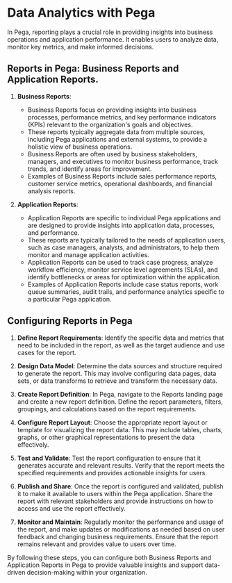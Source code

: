 # Data Analytics with Pega
In Pega, reporting plays a crucial role in providing insights into business operations and application performance. It enables users to analyze data, monitor key metrics, and make informed decisions. 

## Reports in Pega: Business Reports and Application Reports.

1. **Business Reports**:
   - Business Reports focus on providing insights into business processes, performance metrics, and key performance indicators (KPIs) relevant to the organization's goals and objectives.
   - These reports typically aggregate data from multiple sources, including Pega applications and external systems, to provide a holistic view of business operations.
   - Business Reports are often used by business stakeholders, managers, and executives to monitor business performance, track trends, and identify areas for improvement.
   - Examples of Business Reports include sales performance reports, customer service metrics, operational dashboards, and financial analysis reports.

2. **Application Reports**:
   - Application Reports are specific to individual Pega applications and are designed to provide insights into application data, processes, and performance.
   - These reports are typically tailored to the needs of application users, such as case managers, analysts, and administrators, to help them monitor and manage application activities.
   - Application Reports can be used to track case progress, analyze workflow efficiency, monitor service level agreements (SLAs), and identify bottlenecks or areas for optimization within the application.
   - Examples of Application Reports include case status reports, work queue summaries, audit trails, and performance analytics specific to a particular Pega application.

## Configuring Reports in Pega 

1. **Define Report Requirements**: Identify the specific data and metrics that need to be included in the report, as well as the target audience and use cases for the report.

2. **Design Data Model**: Determine the data sources and structure required to generate the report. This may involve configuring data pages, data sets, or data transforms to retrieve and transform the necessary data.

3. **Create Report Definition**: In Pega, navigate to the Reports landing page and create a new report definition. Define the report parameters, filters, groupings, and calculations based on the report requirements.

4. **Configure Report Layout**: Choose the appropriate report layout or template for visualizing the report data. This may include tables, charts, graphs, or other graphical representations to present the data effectively.

5. **Test and Validate**: Test the report configuration to ensure that it generates accurate and relevant results. Verify that the report meets the specified requirements and provides actionable insights for users.

6. **Publish and Share**: Once the report is configured and validated, publish it to make it available to users within the Pega application. Share the report with relevant stakeholders and provide instructions on how to access and use the report effectively.

7. **Monitor and Maintain**: Regularly monitor the performance and usage of the report, and make updates or modifications as needed based on user feedback and changing business requirements. Ensure that the report remains relevant and provides value to users over time.

By following these steps, you can configure both Business Reports and Application Reports in Pega to provide valuable insights and support data-driven decision-making within your organization.
